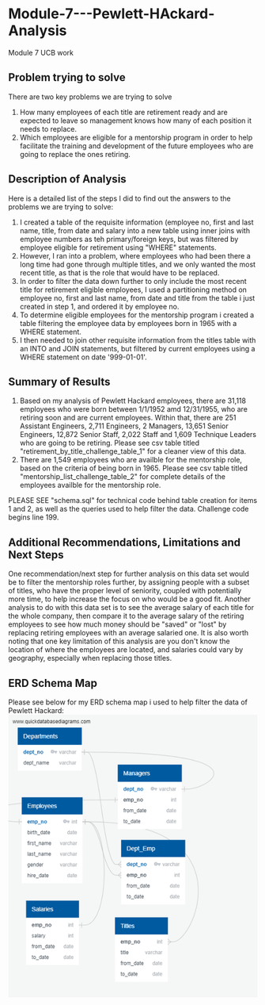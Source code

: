 # Module-7---Pewlett-HAckard-Analysis
Module 7 UCB work
## Problem trying to solve
There are two key problems we are trying to solve
1. How many employees of each title are retirement ready and are expected to leave so management knows how many of each position it needs to replace.
2. Which employees are eligible for a mentorship program in order to help facilitate the training and development of the future employees who are going to replace the ones retiring.
## Description of Analysis
Here is a detailed list of the steps I did to find out the answers to the problems we are trying to solve:
1. I created a table of the requisite information (employee no, first and last name, title, from date and salary into a new table using inner joins with employee numbers as teh primary/foreign keys, but was filtered by employee eligible for retirement using "WHERE" statements.
2. However, I ran into a problem, where employees who had been there a long time had gone through multiple titles, and we only wanted the most recent title, as that is the role that would have to be replaced.
3. In order to filter the data down further to only include the most recent title for retirement eligible employees, I used a partitioning method on employee no, first and last name, from date and title from the table i just created in step 1, and ordered it by employee no. 
4. To determine eligible employees for the mentorship program i created a table filtering the employee data by employees born in 1965 with a WHERE statement. 
5. I then needed to join other requisite information from the titles table with an INTO and JOIN statements, but filtered by current employees using a WHERE statement on date '999-01-01'.
## Summary of Results
1. Based on my analysis of Pewlett Hackard employees, there are 31,118 employees who were born between 1/1/1952 amd 12/31/1955, who are retiring soon and are current employees. Within that, there are 251 Assistant Engineers, 2,711 Engineers, 2 Managers, 13,651 Senior Engineers, 12,872 Senior Staff, 2,022 Staff and 1,609 Technique Leaders who are going to be retiring. Please see csv table titled "retirement_by_title_challenge_table_1" for a cleaner view of this data.
2. There are 1,549 employees who are availble for the mentorship role, based on the criteria of being born in 1965. Please see csv table titled "mentorship_list_challenge_table_2" for complete details of the employees availble for the mentorship role.

PLEASE SEE "schema.sql" for technical code behind table creation for items 1 and 2, as well as the queries used to help filter the data. Challenge code begins line 199.

## Additional Recommendations, Limitations and Next Steps
One recommendation/next step for further analysis on this data set would be to filter the mentorship roles further, by assigning people with a subset of titles, who have the proper level of seniority, coupled with potentially more time, to help increase the focus on who would be a good fit. Another analysis to do with this data set is to see the average salary of each title for the whole company, then compare it to the average salary of the retiring employees to see how much money should be "saved" or "lost" by replacing retiring employees with an average salaried one. It is also worth noting that one key limitation of this analysis are you don't know the location of where the employees are located, and salaries could vary by geography, especially when replacing those titles.

## ERD Schema Map
Please see below for my ERD schema map i used to help filter the data of Pewlett Hackard:
![ERD Schema Map Pewlett Hackard](https://github.com/michaelberg1005/Module-7---Pewlett-HAckard-Analysis/blob/master/EmployeeDB.png)
